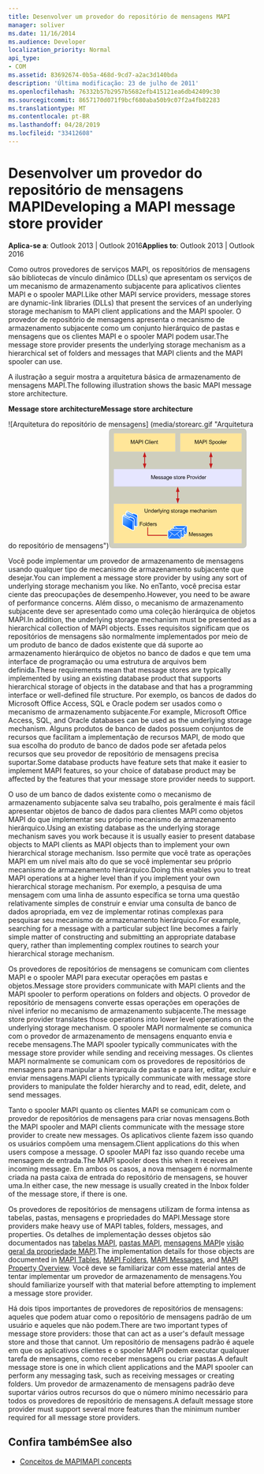```yaml
---
title: Desenvolver um provedor do repositório de mensagens MAPI
manager: soliver
ms.date: 11/16/2014
ms.audience: Developer
localization_priority: Normal
api_type:
- COM
ms.assetid: 83692674-0b5a-468d-9cd7-a2ac3d140bda
description: 'Última modificação: 23 de julho de 2011'
ms.openlocfilehash: 76332b57b2957b5682efb415121ea6db42409c30
ms.sourcegitcommit: 8657170d071f9bcf680aba50b9c07f2a4fb82283
ms.translationtype: MT
ms.contentlocale: pt-BR
ms.lasthandoff: 04/28/2019
ms.locfileid: "33412608"
---
```

# <a name="developing-a-mapi-message-store-provider"></a><span data-ttu-id="cf7be-103">Desenvolver um provedor do repositório de mensagens MAPI</span><span class="sxs-lookup"><span data-stu-id="cf7be-103">Developing a MAPI message store provider</span></span>
  
<span data-ttu-id="cf7be-104">**Aplica-se a**: Outlook 2013 | Outlook 2016</span><span class="sxs-lookup"><span data-stu-id="cf7be-104">**Applies to**: Outlook 2013 | Outlook 2016</span></span> 
  
<span data-ttu-id="cf7be-105">Como outros provedores de serviços MAPI, os repositórios de mensagens são bibliotecas de vínculo dinâmico (DLLs) que apresentam os serviços de um mecanismo de armazenamento subjacente para aplicativos clientes MAPI e o spooler MAPI.</span><span class="sxs-lookup"><span data-stu-id="cf7be-105">Like other MAPI service providers, message stores are dynamic-link libraries (DLLs) that present the services of an underlying storage mechanism to MAPI client applications and the MAPI spooler.</span></span> <span data-ttu-id="cf7be-106">O provedor de repositório de mensagens apresenta o mecanismo de armazenamento subjacente como um conjunto hierárquico de pastas e mensagens que os clientes MAPI e o spooler MAPI podem usar.</span><span class="sxs-lookup"><span data-stu-id="cf7be-106">The message store provider presents the underlying storage mechanism as a hierarchical set of folders and messages that MAPI clients and the MAPI spooler can use.</span></span>
  
<span data-ttu-id="cf7be-107">A ilustração a seguir mostra a arquitetura básica de armazenamento de mensagens MAPI.</span><span class="sxs-lookup"><span data-stu-id="cf7be-107">The following illustration shows the basic MAPI message store architecture.</span></span>
  
<span data-ttu-id="cf7be-108">**Message store architecture**</span><span class="sxs-lookup"><span data-stu-id="cf7be-108">**Message store architecture**</span></span>
  
<span data-ttu-id="cf7be-109">![Arquitetura do repositório de mensagens] (media/storearc.gif "Arquitetura do repositório de mensagens")</span><span class="sxs-lookup"><span data-stu-id="cf7be-109">![Message store architecture](media/storearc.gif "Message store architecture")</span></span>
  
<span data-ttu-id="cf7be-110">Você pode implementar um provedor de armazenamento de mensagens usando qualquer tipo de mecanismo de armazenamento subjacente que desejar.</span><span class="sxs-lookup"><span data-stu-id="cf7be-110">You can implement a message store provider by using any sort of underlying storage mechanism you like.</span></span> <span data-ttu-id="cf7be-111">No enTanto, você precisa estar ciente das preocupações de desempenho.</span><span class="sxs-lookup"><span data-stu-id="cf7be-111">However, you need to be aware of performance concerns.</span></span> <span data-ttu-id="cf7be-112">Além disso, o mecanismo de armazenamento subjacente deve ser apresentado como uma coleção hierárquica de objetos MAPI.</span><span class="sxs-lookup"><span data-stu-id="cf7be-112">In addition, the underlying storage mechanism must be presented as a hierarchical collection of MAPI objects.</span></span> <span data-ttu-id="cf7be-113">Esses requisitos significam que os repositórios de mensagens são normalmente implementados por meio de um produto de banco de dados existente que dá suporte ao armazenamento hierárquico de objetos no banco de dados e que tem uma interface de programação ou uma estrutura de arquivos bem definida.</span><span class="sxs-lookup"><span data-stu-id="cf7be-113">These requirements mean that message stores are typically implemented by using an existing database product that supports hierarchical storage of objects in the database and that has a programming interface or well-defined file structure.</span></span> <span data-ttu-id="cf7be-114">Por exemplo, os bancos de dados do Microsoft Office Access, SQL e Oracle podem ser usados como o mecanismo de armazenamento subjacente.</span><span class="sxs-lookup"><span data-stu-id="cf7be-114">For example, Microsoft Office Access, SQL, and Oracle databases can be used as the underlying storage mechanism.</span></span> <span data-ttu-id="cf7be-115">Alguns produtos de banco de dados possuem conjuntos de recursos que facilitam a implementação de recursos MAPI, de modo que sua escolha do produto de banco de dados pode ser afetada pelos recursos que seu provedor de repositório de mensagens precisa suportar.</span><span class="sxs-lookup"><span data-stu-id="cf7be-115">Some database products have feature sets that make it easier to implement MAPI features, so your choice of database product may be affected by the features that your message store provider needs to support.</span></span>
  
<span data-ttu-id="cf7be-116">O uso de um banco de dados existente como o mecanismo de armazenamento subjacente salva seu trabalho, pois geralmente é mais fácil apresentar objetos de banco de dados para clientes MAPI como objetos MAPI do que implementar seu próprio mecanismo de armazenamento hierárquico.</span><span class="sxs-lookup"><span data-stu-id="cf7be-116">Using an existing database as the underlying storage mechanism saves you work because it is usually easier to present database objects to MAPI clients as MAPI objects than to implement your own hierarchical storage mechanism.</span></span> <span data-ttu-id="cf7be-117">Isso permite que você trate as operações MAPI em um nível mais alto do que se você implementar seu próprio mecanismo de armazenamento hierárquico.</span><span class="sxs-lookup"><span data-stu-id="cf7be-117">Doing this enables you to treat MAPI operations at a higher level than if you implement your own hierarchical storage mechanism.</span></span> <span data-ttu-id="cf7be-118">Por exemplo, a pesquisa de uma mensagem com uma linha de assunto específica se torna uma questão relativamente simples de construir e enviar uma consulta de banco de dados apropriada, em vez de implementar rotinas complexas para pesquisar seu mecanismo de armazenamento hierárquico.</span><span class="sxs-lookup"><span data-stu-id="cf7be-118">For example, searching for a message with a particular subject line becomes a fairly simple matter of constructing and submitting an appropriate database query, rather than implementing complex routines to search your hierarchical storage mechanism.</span></span>
  
<span data-ttu-id="cf7be-119">Os provedores de repositórios de mensagens se comunicam com clientes MAPI e o spooler MAPI para executar operações em pastas e objetos.</span><span class="sxs-lookup"><span data-stu-id="cf7be-119">Message store providers communicate with MAPI clients and the MAPI spooler to perform operations on folders and objects.</span></span> <span data-ttu-id="cf7be-120">O provedor de repositório de mensagens converte essas operações em operações de nível inferior no mecanismo de armazenamento subjacente.</span><span class="sxs-lookup"><span data-stu-id="cf7be-120">The message store provider translates those operations into lower level operations on the underlying storage mechanism.</span></span> <span data-ttu-id="cf7be-121">O spooler MAPI normalmente se comunica com o provedor de armazenamento de mensagens enquanto envia e recebe mensagens.</span><span class="sxs-lookup"><span data-stu-id="cf7be-121">The MAPI spooler typically communicates with the message store provider while sending and receiving messages.</span></span> <span data-ttu-id="cf7be-122">Os clientes MAPI normalmente se comunicam com os provedores de repositórios de mensagens para manipular a hierarquia de pastas e para ler, editar, excluir e enviar mensagens.</span><span class="sxs-lookup"><span data-stu-id="cf7be-122">MAPI clients typically communicate with message store providers to manipulate the folder hierarchy and to read, edit, delete, and send messages.</span></span>
  
<span data-ttu-id="cf7be-123">Tanto o spooler MAPI quanto os clientes MAPI se comunicam com o provedor de repositórios de mensagens para criar novas mensagens.</span><span class="sxs-lookup"><span data-stu-id="cf7be-123">Both the MAPI spooler and MAPI clients communicate with the message store provider to create new messages.</span></span> <span data-ttu-id="cf7be-124">Os aplicativos cliente fazem isso quando os usuários compõem uma mensagem.</span><span class="sxs-lookup"><span data-stu-id="cf7be-124">Client applications do this when users compose a message.</span></span> <span data-ttu-id="cf7be-125">O spooler MAPI faz isso quando recebe uma mensagem de entrada.</span><span class="sxs-lookup"><span data-stu-id="cf7be-125">The MAPI spooler does this when it receives an incoming message.</span></span> <span data-ttu-id="cf7be-126">Em ambos os casos, a nova mensagem é normalmente criada na pasta caixa de entrada do repositório de mensagens, se houver uma.</span><span class="sxs-lookup"><span data-stu-id="cf7be-126">In either case, the new message is usually created in the Inbox folder of the message store, if there is one.</span></span>
  
<span data-ttu-id="cf7be-127">Os provedores de repositórios de mensagens utilizam de forma intensa as tabelas, pastas, mensagens e propriedades do MAPI.</span><span class="sxs-lookup"><span data-stu-id="cf7be-127">Message store providers make heavy use of MAPI tables, folders, messages, and properties.</span></span> <span data-ttu-id="cf7be-128">Os detalhes de implementação desses objetos são documentados nas [tabelas MAPI](mapi-tables.md), [pastas MAPI](mapi-folders.md), [mensagens MAPI](mapi-messages.md)e [visão geral da propriedade MAPI](mapi-property-overview.md).</span><span class="sxs-lookup"><span data-stu-id="cf7be-128">The implementation details for those objects are documented in [MAPI Tables](mapi-tables.md), [MAPI Folders](mapi-folders.md), [MAPI Messages](mapi-messages.md), and [MAPI Property Overview](mapi-property-overview.md).</span></span> <span data-ttu-id="cf7be-129">Você deve se familiarizar com esse material antes de tentar implementar um provedor de armazenamento de mensagens.</span><span class="sxs-lookup"><span data-stu-id="cf7be-129">You should familiarize yourself with that material before attempting to implement a message store provider.</span></span>
  
<span data-ttu-id="cf7be-130">Há dois tipos importantes de provedores de repositórios de mensagens: aqueles que podem atuar como o repositório de mensagens padrão de um usuário e aqueles que não podem.</span><span class="sxs-lookup"><span data-stu-id="cf7be-130">There are two important types of message store providers: those that can act as a user's default message store and those that cannot.</span></span> <span data-ttu-id="cf7be-131">Um repositório de mensagens padrão é aquele em que os aplicativos clientes e o spooler MAPI podem executar qualquer tarefa de mensagens, como receber mensagens ou criar pastas.</span><span class="sxs-lookup"><span data-stu-id="cf7be-131">A default message store is one in which client applications and the MAPI spooler can perform any messaging task, such as receiving messages or creating folders.</span></span> <span data-ttu-id="cf7be-132">Um provedor de armazenamento de mensagens padrão deve suportar vários outros recursos do que o número mínimo necessário para todos os provedores de repositório de mensagens.</span><span class="sxs-lookup"><span data-stu-id="cf7be-132">A default message store provider must support several more features than the minimum number required for all message store providers.</span></span>
  
## <a name="see-also"></a><span data-ttu-id="cf7be-133">Confira também</span><span class="sxs-lookup"><span data-stu-id="cf7be-133">See also</span></span>

- [<span data-ttu-id="cf7be-134">Conceitos de MAPI</span><span class="sxs-lookup"><span data-stu-id="cf7be-134">MAPI concepts</span></span>](mapi-concepts.md)


